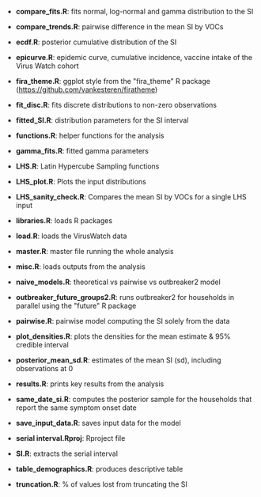 -   __compare_fits.R__: fits normal, log-normal and gamma distribution to the SI

-   __compare_trends.R__: pairwise difference in the mean SI by VOCs

-   __ecdf.R__: posterior cumulative distribution of the SI

-   __epicurve.R__: epidemic curve, cumulative incidence, vaccine intake of the Virus Watch cohort

-   __fira_theme.R__: ggplot style from the "fira_theme" R package (<https://github.com/vankesteren/firatheme>)

-   __fit_disc.R__: fits discrete distributions to non-zero observations

-   __fitted_SI.R__: distribution parameters for the SI interval

-   __functions.R__: helper functions for the analysis

-   __gamma_fits.R__: fitted gamma parameters

-   __LHS.R__: Latin Hypercube Sampling functions

-   __LHS_plot.R__: Plots the input distributions

-   __LHS_sanity_check.R__: Compares the mean SI by VOCs for a single LHS input

-   __libraries.R__: loads R packages

-   __load.R__: loads the VirusWatch data

-   __master.R__: master file running the whole analysis

-   __misc.R__: loads outputs from the analysis

-   __naive_models.R__: theoretical vs pairwise vs outbreaker2 model

-   __outbreaker_future_groups2.R__: runs outbreaker2 for households in parallel using the "future" R package

-   __pairwise.R__: pairwise model computing the SI solely from the data

-   __plot_densities.R__: plots the densities for the mean estimate & 95% credible interval

-   __posterior_mean_sd.R__: estimates of the mean SI (sd), including observations at 0

-   __results.R__: prints key results from the analysis

-   __same_date_si.R__: computes the posterior sample for the households that report the same symptom onset date

-   __save_input_data.R__: saves input data for the model

-   __serial interval.Rproj__: Rproject file

-   __SI.R__: extracts the serial interval

-   __table_demographics.R__: produces descriptive table

-   __truncation.R__: % of values lost from truncating the SI
